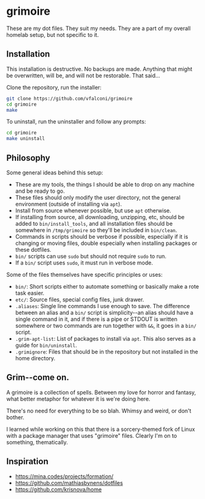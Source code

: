 # grimoire

These are my dot files. They suit my needs. They are a part of my overall homelab setup, but not specific to it.

## Installation

This installation is destructive. No backups are made. Anything that might be overwritten, will be, and will not be restorable. That said...

Clone the repository, run the installer:

```bash
git clone https://github.com/vfalconi/grimoire
cd grimoire
make
```

To uninstall, run the uninstaller and follow any prompts:

```bash
cd grimoire
make uninstall
```

## Philosophy

Some general ideas behind this setup:

- These are my tools, the things I should be able to drop on any machine and be ready to go.
- These files should only modify the user directory, not the general environment (outside of installing via `apt`).
- Install from source whenever possible, but use `apt` otherwise.
- If installing from source, all downloading, unzipping, etc, should be added to `bin/install_tools`, and all installation files should be somewhere in `/tmp/grimoire` so they'll be included in `bin/clean`.
- Commands in scripts should be verbose if possible, especially if it is changing or moving files, double especially when installing packages or these dotfiles.
- `bin/` scripts can use `sudo` but should not require `sudo` to run.
- If a `bin/` script uses `sudo`, it must run in verbose mode.

Some of the files themselves have specific principles or uses:

- `bin/`: Short scripts either to automate something or basically make a rote task easier.
- `etc/`: Source files, special config files, junk drawer.
- `.aliases`: Single line commands I use enough to save. The difference between an alias and a `bin/` script is simplicity--an alias should have a single command in it, and if there is a pipe or STDOUT is written somewhere or two commands are run together with `&&`, it goes in a `bin/` script.
- `.grim-apt-list`: List of packages to install via `apt`. This also serves as a guide for `bin/uninstall`.
- `.grimignore`: Files that should be in the repository but not installed in the home directory.

## Grim--come on.

A grimoire is a collection of spells. Between my love for horror and fantasy, what better metaphor for whatever it is we're doing here.

There's no need for everything to be so blah. Whimsy and weird, or don't bother.

I learned while working on this that there is a sorcery-themed fork of Linux with a package manager that uses "grimoire" files. Clearly I'm on to something, thematically.

## Inspiration

- https://mina.codes/projects/formation/
- https://github.com/mathiasbynens/dotfiles
- https://github.com/krisnova/home
